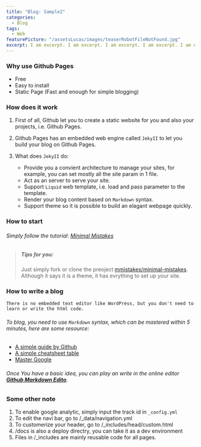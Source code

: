 ```yaml
---
title: "Blog: Sample2"
categories:
  - Blog
tags:
  - Web
featurePicture: "/assetsLucas/images/teaserRobotFileNotFound.jpg"
excerpt: I am excerpt. I am excerpt. I am excerpt. I am excerpt. I am excerpt. I am excerpt. I am excerpt. I am excerpt. 
---
```


### Why use Github Pages

* Free
* Easy to install
* Static Page (Fast and enough for simple blogging)


### How does it work

1. First of all, Github let you to create a static website for you and also your projects, i.e. Github Pages.


2. Github Pages has an embedded web engine called `JekyII` to let you build your blog on Github Pages.
	

3. What does `JekyII` do:

	* Provide you a convient architecture to manage your sites, for example, you can set mostly all the site param in 1 file.
	* Act as an server to serve your site.
	* Support `Liquid` web template, i.e. load and pass parameter to the template.
	* Render your blog content based on `Markdown` syntax.
	* Support theme so it is possible to build an elagant webpage quickly.


### How to start

###### Simply follow the tutorial: [Minimal Mistakes](https://mmistakes.github.io/minimal-mistakes/docs/quick-start-guide/)

> ##### Tips for you:
> Just simply fork or clone the preoject [mmistakes/minimal-mistakes](https://github.com/mmistakes/minimal-mistakes). Although it says it is a theme, it has evrything to set up your site.  


### How to write a blog

`There is no embedded text editor like WordPress, but you don't need to learn or write the html code.`

###### To blog, you need to use `Markdown` syntax, which can be mastered within 5 minutes, here are some resource:

* [A simple guide by Github](https://guides.github.com/features/mastering-markdown/)
* [A simple cheatsheet table](http://commonmark.org/help/)
* [Master Google](https://www.google.com)

###### Once You have a basic idea, you can play an write in the online editor [**Github Markdown Edito**](https://jbt.github.io/markdown-edito).


### Some other note

1. To enable google analytic, simply input the track id in `_config.yml`
2. To edit the navi bar, go to /_data/navigation.yml
3. To customerize your header, go to /_includes/head/custom.html
4. /docs is also a deploy directry, you can take it as a dev environment 
5. Files in /_includes are mainly reusable code for all pages.



